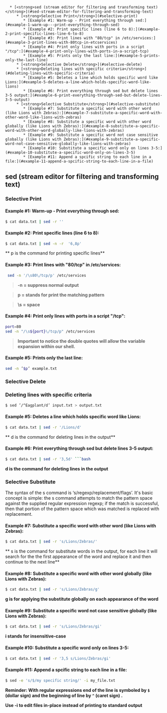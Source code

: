 <!--ts-->
      * [<strong>sed (stream editor for filtering and transforming text)</strong>](#sed-stream-editor-for-filtering-and-transforming-text)
         * [<strong>Selective Print</strong>](#selective-print)
            * [Example #1: Warm-up - Print everything through sed:](#example-1-warm-up---print-everything-through-sed)
            * [Example #2: Print specific lines (line 6 to 8):](#example-2-print-specific-lines-line-6-to-8)
            * [Example #3: Print lines with "80/tcp" in /etc/services:](#example-3-print-lines-with-80tcp-in-etcservices)
            * [Example #4: Print only lines with ports in a script "/tcp":](#example-4-print-only-lines-with-ports-in-a-script-tcp)
            * [Example #5: Prints only the last line:](#example-5-prints-only-the-last-line)
         * [<strong>Selective Delete</strong>](#selective-delete)
         * [<strong>Deleting lines with specific criteria</strong>](#deleting-lines-with-specific-criteria)
            * [Example #5: Deletes a line which holds specific word like Lions:](#example-5-deletes-a-line-which-holds-specific-word-like-lions)
            * [Example #6: Print everything through sed but delete lines 3-5 output:](#example-6-print-everything-through-sed-but-delete-lines-3-5-output)
         * [<strong>Selective Substitute</strong>](#selective-substitute)
            * [Example #7: Substitute a specific word with other word (like Lions with Zebras):](#example-7-substitute-a-specific-word-with-other-word-like-lions-with-zebras)
            * [Example #8: Substitute a specific word with other word globally (like Lions with Zebras):](#example-8-substitute-a-specific-word-with-other-word-globally-like-lions-with-zebras)
            * [Example #9: Substitute a specific word not case sensitive globally (like Lions with Zebras):](#example-9-substitute-a-specific-word-not-case-sensitive-globally-like-lions-with-zebras)
            * [Example #10: Substitute a specific word only on lines 3-5:](#example-10-substitute-a-specific-word-only-on-lines-3-5)
            * [Example #11: Append a spcific string to each line in a file:](#example-11-append-a-spcific-string-to-each-line-in-a-file)

<!-- Added by: gil_diy, at: 2018-12-19T23:49+02:00 -->

<!--te-->

## **sed (stream editor for filtering and transforming text)**

### **Selective Print**

#### Example #1: Warm-up - Print everything through sed:
```bash
$ cat data.txt | sed -r ''
```

#### Example #2: Print specific lines (line 6 to 8):
```bash
$ cat data.txt | sed -n -r  '6,8p'
```
** p is the command for printing specific lines**

#### Example #3: Print lines with "80/tcp" in /etc/services:

```bash
 sed -n '/\s80\/tcp/p' /etc/services
```

>**-n = suppress normal output&nbsp;**

>**p = stands for print the matching pattern&nbsp;**

>**\s  = space&nbsp;**


#### Example #4: Print only lines with ports in a script "/tcp":

```bash
port=80
sed -n "/\s${port}\/tcp/p" /etc/services
```

 > **Important to notice the double quotes will allow the variable expansion within our shell.**



#### Example #5: Prints only the last line:
```bash
sed -n ’$p’ example.txt
```

### **Selective Delete**

### **Deleting lines with specific criteria**

```bash
$ sed ’/^Eagplant/d’ input.txt > output.txt
```


#### Example #5: Deletes a line which holds specific word like Lions:
```bash
$ cat data.txt | sed -r '/Lions/d'
```
** d is the command for deleting lines in the output**

#### Example #6: Print everything through sed but delete lines 3-5 output:
```bash
$ cat data.txt | sed -r '3,5d' ```bash
```


**d is the command for deleting lines in the output**
### **Selective Substitute**


The syntax of the s command is ‘s/regexp/replacement/flags’.
It's basic concept is simple: the s command attempts to match the pattern space against the supplied regular expression regexp; if the match is successful, then that portion of the    pattern space which was matched is replaced with replacement.


#### Example #7: Substitute a specific word with other word (like Lions with Zebras):
```bash
$ cat data.txt | sed -r 's/Lions/Zebras/'
```
** s is the command for substitute words in the output,
for each line it will search for the the first appearance of the word and replace it and then continue to the next line**

#### Example #8: Substitute a specific word with other word globally (like Lions with Zebras):

```bash
$ cat data.txt | sed -r 's/Lions/Zebras/g'
```

**g is for applying the substitute globally on each appearance of the word**

#### Example #9: Substitute a specific word not case sensitive globally (like Lions with Zebras):

```bash
$ cat data.txt | sed -r 's/Lions/Zebras/gi'
```

**i stands for insensitive-case**

#### Example #10: Substitute a specific word only on lines 3-5:

```bash
$ cat data.txt | sed -r '3,5 s/Lions/Zebras/gi'
```

#### Example #11: Append a spcific string to each line in a file:

```bash
$ sed -e 's/$/my specific string/' -i my_file.txt
```

**Reminder: With regular expressions end of the line is symboled by `$` (dollar sign) and the beginning of line by `^` (caret sign)   .**


**Use -i to edit files in-place instead of printing
to standard output**
